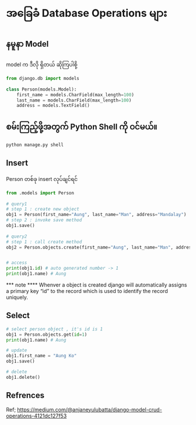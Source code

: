 # အခြေခံ Database Operations များ

## နမူနာ Model

model က ဒီလို ရှိတယ် ဆိုကြပါစို့
```python
from django.db import models
     
class Person(models.Model):
    first_name = models.CharField(max_length=100)
    last_name = models.CharField(max_length=100)
    address = models.TextField()
```

## စမ်းကြည့်ဖို့အတွက် Python Shell ကို ဝင်မယ်။

```bash
python manage.py shell
```


## Insert

Person တစ်ခု insert လုပ်ချင်ရင်

```python
from .models import Person
 
# query1
# step 1 : create new object
obj1 = Person(first_name="Aung", last_name="Man", address="Mandalay")
# step 2 : invoke save method
obj1.save()
 
# query2
# step 1 : call create method
obj2 = Person.objects.create(first_name="Aung", last_name="Man", address="Mandalay")


# access 
print(obj1.id) # auto generated number -> 1
print(obj1.name) # Aung
```

*** note **** 
Whenver a object is created django will automatically assigns a primary key “id” to the record which is used to identify the record uniquely.


## Select

```python
# select person object , it's id is 1
obj1 = Person.objects.get(id=1) 
print(obj1.name) # Aung

# update
obj1.first_name = "Aung Ko"
obj1.save()

# delete
obj1.delete()

```

## Refrences

Ref; https://medium.com/@anjaneyulubatta/django-model-crud-operations-4121dc127f53